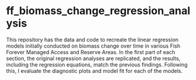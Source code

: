 # ff_biomass_change_regression_analysis

This repository has the data and code to recreate the linear regression models initially conducted on biomass change over time in various Fish Forever Managed Access and Reserve Areas. In the first part of each section, the original regression analyses are replicated, and the results, including the regression equations, match the previous findings. Following this, I evaluate the diagnostic plots and model fit for each of the models.